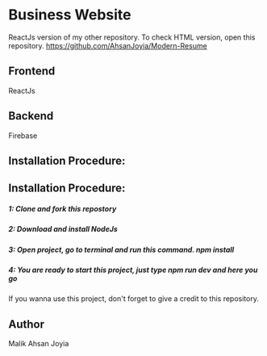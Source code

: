 # Business Website

ReactJs version of my other repository. To check HTML version, open this repository.
https://github.com/AhsanJoyia/Modern-Resume

## Frontend

ReactJs

## Backend

Firebase

## Installation Procedure:

## Installation Procedure:

##### 1: Clone and fork this repostory

##### 2: Download and install NodeJs

##### 3: Open project, go to terminal and run this command. npm install

##### 4: You are ready to start this project, just type npm run dev and here you go

If you wanna use this project, don't forget to give a credit to this repository.

## Author

Malik Ahsan Joyia
